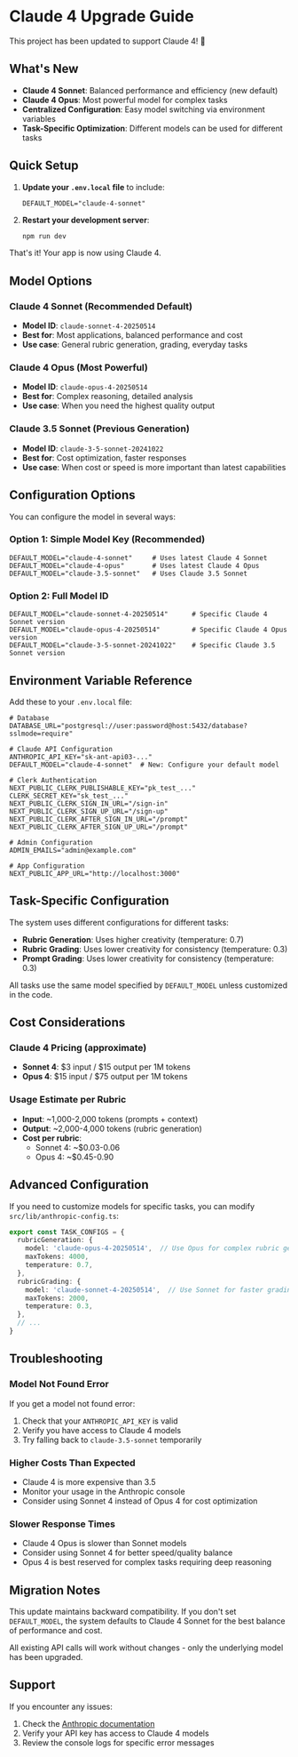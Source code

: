 # Claude 4 Upgrade Guide

This project has been updated to support Claude 4! 🎉

## What's New

- **Claude 4 Sonnet**: Balanced performance and efficiency (new default)
- **Claude 4 Opus**: Most powerful model for complex tasks  
- **Centralized Configuration**: Easy model switching via environment variables
- **Task-Specific Optimization**: Different models can be used for different tasks

## Quick Setup

1. **Update your `.env.local` file** to include:
   ```env
   DEFAULT_MODEL="claude-4-sonnet"
   ```

2. **Restart your development server**:
   ```bash
   npm run dev
   ```

That's it! Your app is now using Claude 4.

## Model Options

### Claude 4 Sonnet (Recommended Default)
- **Model ID**: `claude-sonnet-4-20250514`
- **Best for**: Most applications, balanced performance and cost
- **Use case**: General rubric generation, grading, everyday tasks

### Claude 4 Opus (Most Powerful)
- **Model ID**: `claude-opus-4-20250514`  
- **Best for**: Complex reasoning, detailed analysis
- **Use case**: When you need the highest quality output

### Claude 3.5 Sonnet (Previous Generation)
- **Model ID**: `claude-3-5-sonnet-20241022`
- **Best for**: Cost optimization, faster responses
- **Use case**: When cost or speed is more important than latest capabilities

## Configuration Options

You can configure the model in several ways:

### Option 1: Simple Model Key (Recommended)
```env
DEFAULT_MODEL="claude-4-sonnet"     # Uses latest Claude 4 Sonnet
DEFAULT_MODEL="claude-4-opus"       # Uses latest Claude 4 Opus  
DEFAULT_MODEL="claude-3.5-sonnet"   # Uses Claude 3.5 Sonnet
```

### Option 2: Full Model ID
```env
DEFAULT_MODEL="claude-sonnet-4-20250514"      # Specific Claude 4 Sonnet version
DEFAULT_MODEL="claude-opus-4-20250514"        # Specific Claude 4 Opus version
DEFAULT_MODEL="claude-3-5-sonnet-20241022"    # Specific Claude 3.5 Sonnet version
```

## Environment Variable Reference

Add these to your `.env.local` file:

```env
# Database
DATABASE_URL="postgresql://user:password@host:5432/database?sslmode=require"

# Claude API Configuration  
ANTHROPIC_API_KEY="sk-ant-api03-..."
DEFAULT_MODEL="claude-4-sonnet"  # New: Configure your default model

# Clerk Authentication
NEXT_PUBLIC_CLERK_PUBLISHABLE_KEY="pk_test_..."
CLERK_SECRET_KEY="sk_test_..."
NEXT_PUBLIC_CLERK_SIGN_IN_URL="/sign-in"
NEXT_PUBLIC_CLERK_SIGN_UP_URL="/sign-up"
NEXT_PUBLIC_CLERK_AFTER_SIGN_IN_URL="/prompt"
NEXT_PUBLIC_CLERK_AFTER_SIGN_UP_URL="/prompt"

# Admin Configuration
ADMIN_EMAILS="admin@example.com"

# App Configuration
NEXT_PUBLIC_APP_URL="http://localhost:3000"
```

## Task-Specific Configuration

The system uses different configurations for different tasks:

- **Rubric Generation**: Uses higher creativity (temperature: 0.7)
- **Rubric Grading**: Uses lower creativity for consistency (temperature: 0.3)  
- **Prompt Grading**: Uses lower creativity for consistency (temperature: 0.3)

All tasks use the same model specified by `DEFAULT_MODEL` unless customized in the code.

## Cost Considerations

### Claude 4 Pricing (approximate)
- **Sonnet 4**: $3 input / $15 output per 1M tokens
- **Opus 4**: $15 input / $75 output per 1M tokens

### Usage Estimate per Rubric
- **Input**: ~1,000-2,000 tokens (prompts + context)
- **Output**: ~2,000-4,000 tokens (rubric generation)
- **Cost per rubric**: 
  - Sonnet 4: ~$0.03-0.06
  - Opus 4: ~$0.45-0.90

## Advanced Configuration

If you need to customize models for specific tasks, you can modify `src/lib/anthropic-config.ts`:

```typescript
export const TASK_CONFIGS = {
  rubricGeneration: {
    model: 'claude-opus-4-20250514',  // Use Opus for complex rubric generation
    maxTokens: 4000,
    temperature: 0.7,
  },
  rubricGrading: {
    model: 'claude-sonnet-4-20250514',  // Use Sonnet for faster grading
    maxTokens: 2000,
    temperature: 0.3,
  },
  // ...
}
```

## Troubleshooting

### Model Not Found Error
If you get a model not found error:
1. Check that your `ANTHROPIC_API_KEY` is valid
2. Verify you have access to Claude 4 models
3. Try falling back to `claude-3.5-sonnet` temporarily

### Higher Costs Than Expected
- Claude 4 is more expensive than 3.5
- Monitor your usage in the Anthropic console
- Consider using Sonnet 4 instead of Opus 4 for cost optimization

### Slower Response Times
- Claude 4 Opus is slower than Sonnet models
- Consider using Sonnet 4 for better speed/quality balance
- Opus 4 is best reserved for complex tasks requiring deep reasoning

## Migration Notes

This update maintains backward compatibility. If you don't set `DEFAULT_MODEL`, the system defaults to Claude 4 Sonnet for the best balance of performance and cost.

All existing API calls will work without changes - only the underlying model has been upgraded.

## Support

If you encounter any issues:
1. Check the [Anthropic documentation](https://docs.anthropic.com/en/docs/models-overview)
2. Verify your API key has access to Claude 4 models
3. Review the console logs for specific error messages 